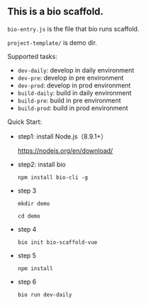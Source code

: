 ## This is a bio scaffold.

`bio-entry.js` is the file that bio runs scaffold.

`project-template/` is demo dir.

Supported tasks:

+   `dev-daily`: develop in daily environment
+   `dev-pre`: develop in pre environment
+   `dev-prod`: develop in prod environment
+   `build-daily`: build in daily environment
+   `build-pre`: build in pre environment
+   `build-prod`: build in prod environment

Quick Start:

+   step1: install Node.js（8.9.1+）

    https://nodejs.org/en/download/

+   step2: install bio

    `npm install bio-cli -g`

+   step 3

    `mkdir demo`

    `cd demo`
    
+   step 4

    `bio init bio-scaffold-vue`

+   step 5

    ```
    npm install
    ```
    
+   step 6
    
    ```
    bio run dev-daily
    ```